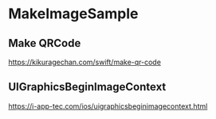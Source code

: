# MakeImageSample
## Make QRCode
https://kikuragechan.com/swift/make-qr-code

## UIGraphicsBeginImageContext
https://i-app-tec.com/ios/uigraphicsbeginimagecontext.html
